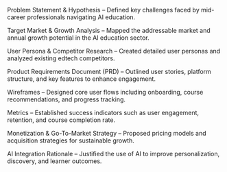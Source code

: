 Problem Statement & Hypothesis – Defined key challenges faced by mid-career professionals navigating AI education.

Target Market & Growth Analysis – Mapped the addressable market and annual growth potential in the AI education sector.

User Persona & Competitor Research – Created detailed user personas and analyzed existing edtech competitors.

Product Requirements Document (PRD) – Outlined user stories, platform structure, and key features to enhance engagement.

Wireframes – Designed core user flows including onboarding, course recommendations, and progress tracking.

Metrics – Established success indicators such as user engagement, retention, and course completion rate.

Monetization & Go-To-Market Strategy – Proposed pricing models and acquisition strategies for sustainable growth.

AI Integration Rationale – Justified the use of AI to improve personalization, discovery, and learner outcomes.
